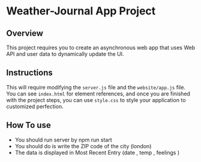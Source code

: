 # Weather-Journal App Project

## Overview
This project requires you to create an asynchronous web app that uses Web API and user data to dynamically update the UI. 

## Instructions
This will require modifying the `server.js` file and the `website/app.js` file. You can see `index.html` for element references, and once you are finished with the project steps, you can use `style.css` to style your application to customized perfection.

## How To use

- You should run server by npm run start  
- You should do is write the ZIP code of the city (london)
- The data is displayed in Most Recent Entry (date , temp , feelings )
